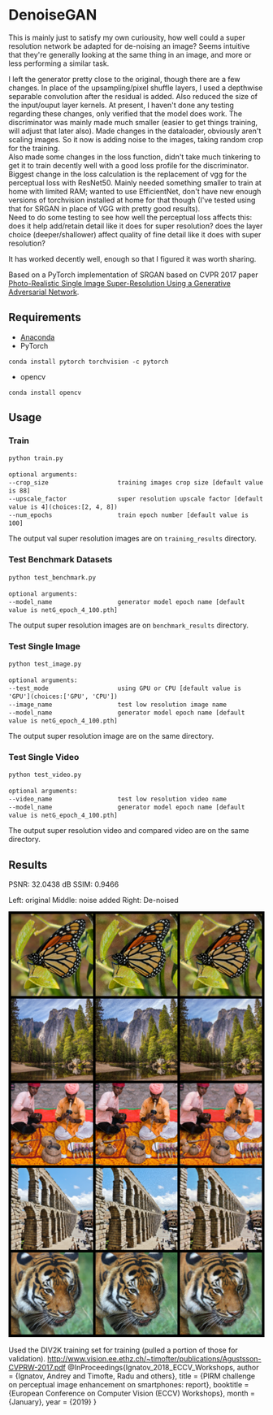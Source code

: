 # DenoiseGAN
This is mainly just to satisfy my own curiousity, how well could a super resolution network be adapted for de-noising an image? Seems intuitive that they're generally looking at the same thing in an image, and more or less performing a similar task.

I left the generator pretty close to the original, though there are a few changes. In place of the upsampling/pixel shuffle layers, I used a depthwise separable convolution after the residual is added. Also reduced the size of the input/ouput layer kernels. At present, I haven't done any testing regarding these changes, only verified that the model does work.
The discriminator was mainly made much smaller (easier to get things training, will adjust that later also).
Made changes in the dataloader, obviously aren't scaling images. So it now is adding noise to the images, taking random crop for the training.  
Also made some changes in the loss function, didn't take much tinkering to get it to train decently well with a good loss profile for the discriminator. Biggest change in the loss calculation is the replacement of vgg for the perceptual loss with ResNet50. Mainly needed something smaller to train at home with limited RAM; wanted to use EfficientNet, don't have new enough versions of torchvision installed at home for that though (I've tested using that for SRGAN in place of VGG with pretty good results).  
Need to do some testing to see how well the perceptual loss affects this: does it help add/retain detail like it does for super resolution? does the layer choice (deeper/shallower) affect quality of fine detail like it does with super resolution?

It has worked decently well, enough so that I figured it was worth sharing.

Based on a PyTorch implementation of SRGAN based on CVPR 2017 paper 
[Photo-Realistic Single Image Super-Resolution Using a Generative Adversarial Network](https://arxiv.org/abs/1609.04802).

## Requirements
- [Anaconda](https://www.anaconda.com/download/)
- PyTorch
```
conda install pytorch torchvision -c pytorch
```
- opencv
```
conda install opencv
```



## Usage

### Train
```
python train.py

optional arguments:
--crop_size                   training images crop size [default value is 88]
--upscale_factor              super resolution upscale factor [default value is 4](choices:[2, 4, 8])
--num_epochs                  train epoch number [default value is 100]
```
The output val super resolution images are on `training_results` directory.

### Test Benchmark Datasets
```
python test_benchmark.py

optional arguments:
--model_name                  generator model epoch name [default value is netG_epoch_4_100.pth]
```
The output super resolution images are on `benchmark_results` directory.

### Test Single Image
```
python test_image.py

optional arguments:
--test_mode                   using GPU or CPU [default value is 'GPU'](choices:['GPU', 'CPU'])
--image_name                  test low resolution image name
--model_name                  generator model epoch name [default value is netG_epoch_4_100.pth]
```
The output super resolution image are on the same directory.

### Test Single Video
```
python test_video.py

optional arguments:
--video_name                  test low resolution video name
--model_name                  generator model epoch name [default value is netG_epoch_4_100.pth]
```
The output super resolution video and compared video are on the same directory.


## Results

PSNR: 32.0438 dB SSIM: 0.9466

Left: original  Middle: noise added  Right: De-noised

![Results image](https://github.com/prparsons/DenoiseGAN/blob/master/epoch_100_index_2.png)


Used the DIV2K training set for training (pulled a portion of those for validation).
http://www.vision.ee.ethz.ch/~timofter/publications/Agustsson-CVPRW-2017.pdf
@InProceedings{Ignatov_2018_ECCV_Workshops,
author = {Ignatov, Andrey and Timofte, Radu and others},
title = {PIRM challenge on perceptual image enhancement on smartphones: report},
booktitle = {European Conference on Computer Vision (ECCV) Workshops},
month = {January},
year = {2019}
}
